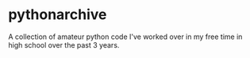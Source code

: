 # pythonarchive
A collection of amateur python code I've worked over in my free time in high school over the past 3 years.
